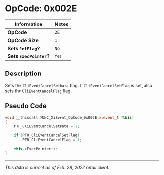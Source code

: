 # OpCode: 0x002E

| Information               | Notes |
|---                        |---    |
| **OpCode**                | `2E`  |
| **OpCode Size**           | `1`   |
| **Sets `RetFlag`?**       | `No`  |
| **Sets `ExecPointer`?**   | `Yes` |

## Description

Sets the `CliEventCancelSetData` flag. If `CliEventCancelSetFlag` is set, also sets the `CliEventCancelFlag` flag.

## Pseudo Code

```cpp
void __thiscall FUNC_XiEvent_OpCode_0x002E(xievent_t *this)
{
    PTR_CliEventCancelSetData = 1;

    if (PTR_CliEventCancelSetFlag)
        PTR_CliEventCancelFlag = 1;

    this->ExecPointer++;
}
```

---

_This data is current as of Feb. 28, 2022 retail client._
